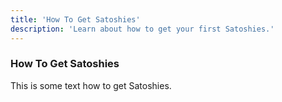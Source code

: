 ```yaml
---
title: 'How To Get Satoshies'
description: 'Learn about how to get your first Satoshies.'
---
```


### How To Get Satoshies

This is some text how to get Satoshies.